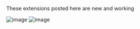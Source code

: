 These extensions posted here are new and working

![image](https://github-readme-stats.vercel.app/api?username=bextdev) ![image](https://github-readme-stats.vercel.app/api/top-langs/?username=bextdev)
